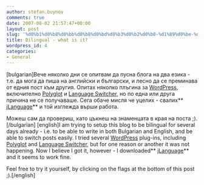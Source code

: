 ```yaml
---
author: stefan.buynov
comments: true
date: 2007-08-02 21:57:47+00:00
layout: post
slug: '%d0%b1%d0%b8%d0%bb%d0%b8%d0%bd%d0%b3%d0%b2%d0%b0-%d1%89%d0%be-%d0%b5-%d1%82%d0%be'
title: Bilingual - what is it?
wordpress_id: 4
categories:
- General
---
```


[bulgarian]Вече няколко дни се опитвам да пусна блога на два езика - т.е. да мога да пиша на английски и български, и лесно да се преминава от едния пост към другия. Опитах няколко плъгина за [WordPress](http://wordpress.org/), включително [Polyglot](http://www.fredfred.net/skriker/index.php/polyglot) и [Language Switcher](http://poplarware.com/languageplugin.html), но по една или друга причина не се получаваше. Сега обаче мисля че уцелих - свалих**[ jLanguage](http://jakobj.dk/blog/archives/38)** и той изглежда върши работа.

Можеш сам да провериш, като цъкнеш на знаменцата в края на поста ;).[/bulgarian]
[english]I am trying to setup this blog to be bilingual for several days already - i.e. to be able to write in both Bulgarian and English, and be able to switch posts easily. I tried several [WordPress](http://wordpress.org/) plug-ins, including [Polyglot](http://www.fredfred.net/skriker/index.php/polyglot) and [Language Switcher](http://poplarware.com/languageplugin.html), but for one reason or another it was not happening. Now I believe I got it, however - I downloaded** [jLanguage](http://jakobj.dk/blog/archives/38)** and it seems to work fine.

Feel free to try it yourself, by clicking on the flags at the bottom of this post ;).[/english]
